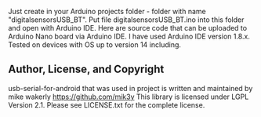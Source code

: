 Just create in your Arduino projects folder - folder with name "digitalsensorsUSB_BT". Put file digitalsensorsUSB_BT.ino into this folder and open with Arduino IDE. 
Here are source code that can be uploaded to Arduino Nano board via Arduino IDE. I have used Arduino IDE version 1.8.x. 
Tested on devices with OS up to version 14 including.

## Author, License, and Copyright

usb-serial-for-android that was used in project is written and maintained by mike wakerly https://github.com/mik3y
This library is licensed under LGPL Version 2.1. Please see LICENSE.txt for the complete license.
